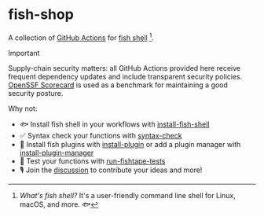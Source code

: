 <h1>fish-shop</h1>

A collection of [GitHub Actions](https://docs.github.com/en/actions) for [fish shell](https://fishshell.com/) [^1].

> [!IMPORTANT]
> Supply-chain security matters: all GitHub Actions provided here receive frequent dependency updates and include transparent security policies. [OpenSSF Scorecard](https://securityscorecards.dev) is used as a benchmark for maintaining a good security posture.

Why not:

- 🐟 Install fish shell in your workflows with [install-fish-shell](https://github.com/fish-shop/install-fish-shell)
- ✅ Syntax check your functions with [syntax-check](https://github.com/fish-shop/syntax-check)
- 🔌 Install fish plugins with [install-plugin](https://github.com/fish-shop/install-plugin) or add a plugin manager with [install-plugin-manager](https://github.com/fish-shop/install-plugin-manager)
- 🧪 Test your functions with [run-fishtape-tests](https://github.com/fish-shop/run-fishtape-tests)
- 🎙 Join the [discussion](https://github.com/orgs/fish-shop/discussions/3) to contribute your ideas and more!

[^1]: _What's fish shell?_ It's a user-friendly command line shell for Linux, macOS, and more. 🐟
